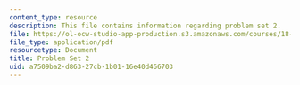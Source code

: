 ```yaml
---
content_type: resource
description: This file contains information regarding problem set 2.
file: https://ol-ocw-studio-app-production.s3.amazonaws.com/courses/18-353j-nonlinear-dynamics-i-chaos-fall-2012/a7509ba2d86327cb1b0116e40d466703_MIT18_353JF12_pset2.pdf
file_type: application/pdf
resourcetype: Document
title: Problem Set 2
uid: a7509ba2-d863-27cb-1b01-16e40d466703
---
```

